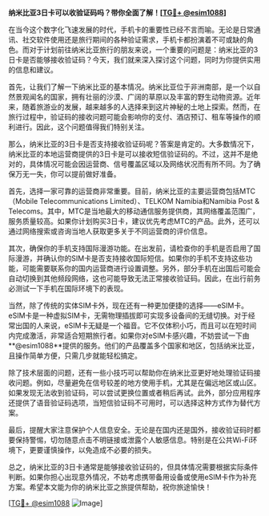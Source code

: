 **纳米比亚3日卡可以收验证码吗？带你全面了解！[[TG💪+ @esim1088](https://t.me/s/esim1088)]**

在当今这个数字化飞速发展的时代，手机卡的重要性已经不言而喻。无论是日常通讯、社交软件使用还是旅行期间的各种验证需求，手机卡都扮演着不可或缺的角色。而对于计划前往纳米比亚旅行的朋友来说，一个重要的问题是：纳米比亚的3日卡是否能够接收验证码？今天，我们就来深入探讨这个问题，同时为你提供实用的信息和建议。

首先，让我们了解一下纳米比亚的基本情况。纳米比亚位于非洲南部，是一个以自然景观闻名的国家，拥有壮丽的沙漠、广阔的草原以及丰富的野生动物资源。近年来，随着旅游业的发展，越来越多的人选择来到这片神秘的土地上探索。然而，在旅行过程中，验证码的接收问题可能会影响你的支付、酒店预订、租车等操作的顺利进行。因此，这个问题值得我们特别关注。

那么，纳米比亚的3日卡是否支持接收验证码呢？答案是肯定的。大多数情况下，纳米比亚的本地运营商提供的3日卡是可以接收短信验证码的。不过，这并不是绝对的，具体情况可能会因运营商、信号覆盖区域以及网络状况而有所不同。为了确保万无一失，你可以提前做好准备。

首先，选择一家可靠的运营商非常重要。目前，纳米比亚的主要运营商包括MTC（Mobile Telecommunications Limited）、TELKOM Namibia和Namibia Post & Telecoms。其中，MTC是当地最大的移动通信服务提供商，其网络覆盖范围广，服务质量较高。如果你计划购买3日卡，建议优先考虑MTC的产品。此外，还可以通过网络搜索或咨询当地人获取更多关于不同运营商的评价信息。

其次，确保你的手机支持国际漫游功能。在出发前，请检查你的手机是否启用了国际漫游，并确认你的SIM卡是否支持接收国际短信。如果你的手机不支持这些功能，可能需要联系你的国内运营商进行设置调整。另外，部分手机在出国后可能会自动切换到其他频段网络，这也可能导致无法正常接收验证码。因此，在出行前务必测试一下手机在国际环境下的表现。

当然，除了传统的实体SIM卡外，现在还有一种更加便捷的选择——eSIM卡。eSIM卡是一种虚拟SIM卡，无需物理插拔即可实现多设备间的无缝切换。对于经常出国的人来说，eSIM卡无疑是一个福音。它不仅体积小巧，而且可以在短时间内完成激活，非常适合短期旅行者。如果你对eSIM卡感兴趣，不妨尝试一下由**@esim1088**提供的服务。他们的产品覆盖多个国家和地区，包括纳米比亚，且操作简单方便，只需几步就能轻松搞定。

除了技术层面的问题，还有一些小技巧可以帮助你在纳米比亚更好地处理验证码接收问题。例如，尽量避免在信号较差的地方使用手机，尤其是在偏远地区或山区。如果发现无法收到验证码，可以尝试更换位置或者稍后再试。此外，部分应用程序还提供了语音验证码选项，当短信验证码不可用时，可以选择这种方式作为替代方案。

最后，提醒大家注意保护个人信息安全。无论是在国内还是国外，接收验证码时都要保持警惕，切勿随意点击不明链接或泄露个人敏感信息。特别是在公共Wi-Fi环境下，更要谨慎操作，以免造成不必要的损失。

总之，纳米比亚的3日卡通常是能够接收验证码的，但具体情况需要根据实际条件判断。如果你担心出现意外情况，不妨考虑携带备用设备或使用eSIM卡作为补充方案。希望本文能为你的纳米比亚之旅提供帮助，祝你旅途愉快！

[[TG💪+ @esim1088](https://t.me/s/esim1088) ![Image](https://i.postimg.cc/4NQfJmqS/Snipaste-2025-05-13-00-14-12.png)]